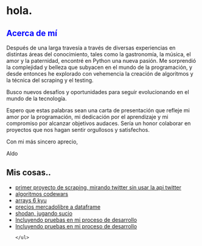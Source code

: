 <!DOCTYPE html>
<html>
<body>
	<h1>hola.</h1>
	<h2 style="color: blue">Acerca de mí</h2>
<p>Después de una larga travesía a través de diversas experiencias en distintas áreas del conocimiento, tales como la gastronomía, la música, el amor y la paternidad, encontré en Python una nueva pasión. Me sorprendió la complejidad y belleza que subyacen en el mundo de la programación, y desde entonces he explorado con vehemencia la creación de algoritmos y la técnica del scraping y el testing.</p>

<p>Busco nuevos desafíos y oportunidades para seguir evolucionando en el mundo de la tecnología.</p>

<p>Espero que estas palabras sean una carta de presentación que refleje mi amor por la programación, mi dedicación por el aprendizaje y mi compromiso por alcanzar objetivos audaces. Sería un honor colaborar en proyectos que nos hagan sentir orgullosos y satisfechos.</p>

<p>Con mi más sincero aprecio,</p>
<p>Aldo</p>
	<h2>Mis cosas..</h2>
	<ul>
		<li><a href="https://github.com/xaldoxxx/BlockDeNotas/blob/main/snscrape.ipynb">primer proyecto de scraping, mirando twitter sin usar la api twitter</a></li>
		<li><a href="https://github.com/xaldoxxx/BlockDeNotas/blob/main/codewars.ipynb">algoritmos codewars</a></li>
		<li><a href="https://github.com/xaldoxxx/BlockDeNotas/blob/main/arrays6kyu.ipynb">arrays 6 kyu</a></li>
		<li><a href="https://github.com/xaldoxxx/BlockDeNotas/blob/main/mlibre_csv.ipynb">precios mercadolibre a dataframe</a></li>
		<li><a href="https://github.com/xaldoxxx/BlockDeNotas/blob/main/shodanColab.ipynb">shodan, jugando sucio</a></li>
		<li><a href="#">Incluyendo pruebas en mi proceso de desarrollo</a></li>
		<li><a href="#">Incluyendo pruebas en mi proceso de desarrollo</a></li>
		
	</ul>
</body>
</html>
